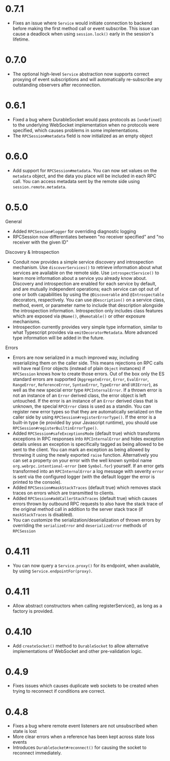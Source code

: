 # 0.7.1

- Fixes an issue where `Service` would initiate connection to backend before making the first method call or event subscribe.
  This issue can cause a deadlock when using `session.lock()` early in the session's lifetime.

# 0.7.0

- The optional high-level `Service` abstraction now supports correct proxying of event subscriptions and will 
  automatically re-subscribe any outstanding observers after reconnection.

# 0.6.1

- Fixed a bug where DurableSocket would pass protocols as `[undefined]` to the underlying WebSocket implementation when no protocols were specified, which causes problems in some implementations.
- The `RPCSession#metadata` field is now initialized as an empty object

# 0.6.0 

- Add support for `RPCSession#metadata`. You can now set values on the `metadata` object, and the data you place will 
  be included in each RPC call. You can access metadata sent by the remote side using `session.remote.metadata`.

# 0.5.0

General

- Added `RPCSession#logger` for overriding diagnostic logging
- RPCSession now differentiates between "no receiver specified" and "no receiver with the given ID"

Discovery & Introspection

- Conduit now provides a simple service discovery and introspection mechanism. Use `discoverServices()` to retrieve 
  information about what services are available on the remote side. Use `introspectService()` to learn more information 
  about a service you already know about. Discovery and introspection are enabled for each service by default, 
  and are mutually independent operations; each service can opt out of one or both capabilities by using 
  the `@Discoverable` and `@Introspectable` decorators, respectively. You can use `@Description()` on a service class, 
  method, event, or parameter name to include that description alongside the introspection information. Introspection 
  only includes class features which are exposed via `@Name()`, `@Remotable()` or other exposure mechanisms.
- Introspection currently provides very simple type information, similar to what Typescript provides via 
  `emitDecoratorMetadata`. More advanced type information will be added in the future.

Errors

- Errors are now serialized in a much improved way, including reserializing them on the caller side. This means 
  rejections on RPC calls will have real Error objects (instead of plain `Object` instances) if `RPCSession` knows how 
  to create those errors. Out of the box only the ES standard errors are supported (`AggregateError`, `Error`, 
  `EvalError`, `RangeError`, `ReferenceError`, `SyntaxError`, `TypeError` and `URIError`), as well as the new special 
  error type `RPCInternalError`. If a thrown error is not an instance of an `Error` derived class, the error object is 
  left untouched. If the error is an instance of an `Error` derived class that is unknown, the special `RPCError` class 
  is used as a standin. You can register new error types so that they are automatically serialized on the caller side 
  by using `RPCSession#registerErrorType()`. If the error is a built-in type (ie provided by your Javascript runtime), 
  you should use `RPCSession#registerBuiltinErrorType()`.
- Added `RPCSession#safeExceptionsMode` (default true) which transforms exceptions in RPC responses into 
  `RPCInternalError` and hides exception details unless an exception is specifically tagged as being allowed to be sent 
  to the client. You can mark an exception as being allowed by throwing it using the newly exported `raise` function. 
  Alternatively you can set a property on your error with the well known symbol name `org.webrpc.intentional-error` 
  (see `Symbol.for`) yourself. If an error gets transformed into an `RPCInternalError` a log message with severity 
  `error` is sent via the configured logger (with the default logger the error is printed to the console).
- Added `RPCSession#maskStackTraces` (default true) which removes stack traces on errors which are transmitted to 
  clients.
- Added `RPCSession#addCallerStackTraces` (default true) which causes errors thrown by outbound RPC requests to also 
  have the stack trace of the original method call in addition to the server stack trace (if `maskStackTraces` is 
  disabled).
- You can customize the serialization/deserialization of thrown errors by overriding the `serializeError` and 
  `deserializeError` methods of `RPCSession`

# 0.4.11

- You can now query a `Service.proxy()` for its endpoint, when available, by using `Service.endpointFor(proxy)`.

# 0.4.11

- Allow abstract constructors when calling registerService(), as long as a factory is provided.

# 0.4.10

- Add `createSocket()` method to `DurableSocket` to allow alternative implementations of WebSocket and other 
  pre-validation logic.

# 0.4.9

- Fixes issues which causes duplicate web sockets to be created when trying to reconnect if conditions are 
  correct.

# 0.4.8

- Fixes a bug where remote event listeners are not unsubscribed when state is lost
- More clear errors when a reference has been kept across state loss events
- Introduces `DurableSocket#reconnect()` for causing the socket to reconnect immediately.
